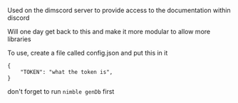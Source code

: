 Used on the dimscord server to provide access to the documentation within discord

Will one day get back to this and make it more modular to allow more libraries

To use, create a file called config.json and put this in it

```
{
	"TOKEN": "what the token is",
}
```

don't forget to run `nimble genDb` first
